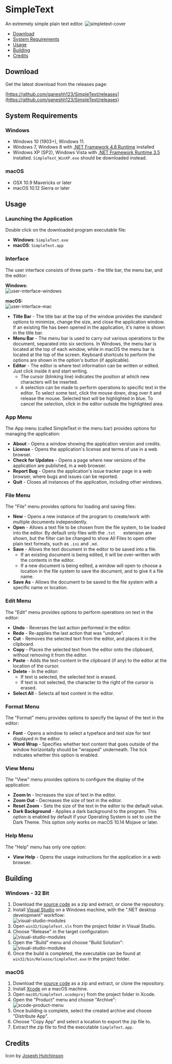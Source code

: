 # SimpleText
An extremely simple plain text editor.
![simpletext-cover](docs/img_cover.png)
- [Download](#download)
- [System Requirements](#system-requirements)
- [Usage](#usage)
- [Building](#building)
- [Credits](#credits)

## Download
 Get the latest download from the releases page:
 
 [https://github.com/ganeshh123/SimpleText/releases](https://github.com/ganeshh123/SimpleText/releases)
 
 ## System Requirements
 ### Windows
 - Windows 10 (1903+), Windows 11.
 - Windows 7, Windows 8 with [.NET Framework 4.8 Runtime](https://support.microsoft.com/en-us/topic/microsoft-net-framework-4-8-offline-installer-for-windows-9d23f658-3b97-68ab-d013-aa3c3e7495e0) installed
 - Windows XP (SP2), Windows Vista with [.NET Framework Runtime 3.5](https://www.microsoft.com/en-us/download/confirmation.aspx?id=25150) installed. `SimpleText_WinXP.exe` should be downloaded instead.

### macOS
- OSX 10.9 Mavericks or later
- macOS 10.12 Sierra or later
 
## Usage
### Launching the Application
 Double click on the downloaded program executable file:
 - **Windows**: `SimpleText.exe`
 - **macOS**: `SimpleText.app`
### Interface
The user interface consists of three parts - the title bar, the menu bar, and the editor:

**Windows:**  
![user-interface-windows](docs/img_usage_interface_windows.jpg)  

**macOS:**  
![user-interface-mac](docs/img_usage_interface_mac.jpg) 

- **Title Bar** - The title bar at the top of the window provides the standard options to minimize, change the size, and close the application window. If an existing file has been opened in the application, it's name is shown in the title bar.
- **Menu Bar** - The menu bar is used to carry out various operations to the document, separated into six sections. In Windows, the menu bar is located at the top of each window, while in macOS the menu bar is located at the top of the screen. Keyboard shortcuts to perform the options are shown in the option's button (if applicable).
- **Editor** - The editor is where text information can be written or edited. Just click inside it and start writing.
	- The cursor (blinking line) indicates the position at which new characters will be inserted.
	- A selection can be made to perform operations to specific text in the editor. To select some text, click the mouse down, drag over it and release the mouse. Selected text will be highlighted in blue. To cancel the selection, click in the editor outside the highlighted area.

### App Menu
The App menu (called SimpleText in the menu bar) provides options for managing the application:

- **About** - Opens a window showing the application version and credits.
- **License** - Opens the application's license and terms of use in a web browser.
- **Check for Updates** - Opens a page where new versions of the application are published, in a web browser.
- **Report Bug** - Opens the application's issue tracker page in a web browser, where bugs and issues can be reported.
- **Quit** - Closes all instances of the application, including other windows.

### File Menu
The "File" menu provides options for loading and saving files:
- **New** - Opens a new instance of the program to create/work with multiple documents independently.
- **Open** - Allows a text file to be chosen from the file system, to be loaded into the editor. By default only files with the `.txt	` extension are shown, but the filter can be changed to show All Files to open other plain text formats, such as `.ini` and `.md`.
- **Save** - Allows the text document in the editor to be saved into a file.
	- If an existing document is being edited, it will be over-written with the contents in the editor.
	- If a new document is being edited, a window will open to choose a location in the file system to save the document, and to give it a file name.
- **Save As** - Allows the document to be saved to the file system with a specific name or location.

### Edit Menu
The "Edit" menu provides options to perform operations on text in the editor:

- **Undo** - Reverses the last action performed in the editor.
- **Redo** - Re-applies the last action that was "undone".
- **Cut** - Removes the selected text from the editor, and places it in the clipboard.
- **Copy** - Places the selected text from the editor onto the clipboard, without removing it from the editor.
- **Paste** - Adds the text-content in the clipboard (if any) to the editor at the location of the cursor.
- **Delete** - In the editor:
	- If text is selected, the selected text is erased.
	- If text is not selected, the character to the right of the cursor is erased.
- **Select All** - Selects all text content in the editor.

### Format Menu
The "Format" menu provides options to specify the layout of the text  in the editor:

- **Font** - Opens a window to select a typeface and text size for text displayed in the editor.
- **Word Wrap** - Specifies whether text content that goes outside of the window horizontally should be "wrapped" underneath. The tick indicates whether this option is enabled.

### View Menu
The "View" menu provides options to configure the display of the application:

- **Zoom In** - Increases the size of text in the editor.
- **Zoom Out** - Decreases the size of text in the editor.
- **Reset Zoom** - Sets the size of the text in the editor to the default value.
- **Dark Background** - Applies a dark background to the program. This option is enabled by default if your Operating System is set to use the Dark Theme. This option only works on macOS 10.14 Mojave or later.

### Help Menu
The "Help" menu has only one option:

- **View Help** - Opens the usage instructions for the application in a web browser.

## Building
### Windows - 32 Bit
1. Download the [source code](https://github.com/ganeshh123/SimpleText) as a zip and extract, or clone the repository.
2. Install [Visual Studio](https://visualstudio.microsoft.com/vs/community/) on a Windows machine, with the ".NET desktop development" workflow:   
	![visual-studio-modules](docs/img_building_win32_vs_modules.jpg)
4. Open `win32/SimpleText.sln` from the project folder in Visual Studio.
5. Choose "Release" in the target configuration:  
	![visual-studio-modules](docs/img_building_win32_vs_target.jpg)
6. Open the "Build" menu and choose "Build Solution":  
	![visual-studio-modules](docs/img_building_win32_vs_build_menu.jpg)
7. Once the build is completed, the executable can be found at `win32/bin/Release/SimpleText.exe` in the project folder.

### macOS
1. Download the [source code](https://github.com/ganeshh123/SimpleText) as a zip and extract, or clone the repository.
2. Install [Xcode](https://xcodereleases.com/) on a macOS machine.
3. Open `macOS/SimpleText.xcodeproj` from the project folder in Xcode.
4. Open the "Product" menu and choose "Archive":  
	![xcode-product-menu](docs/img_building_macOS_xcode_product_menu.jpg)
5. Once building is complete, select the created archive and choose "Distribute App".
6. Choose "Copy App" and select a location to export the zip file to.
7. Extract the zip file to find the executable `SimpleText.app`.


## Credits
Icon by [Joseph Hutchinson](https://github.com/jwhutchinson)
